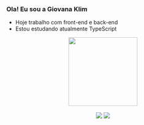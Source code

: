 ### Ola! Eu sou a Giovana Klim


- Hoje trabalho com front-end e back-end
- Estou estudando atualmente TypeScript

<div align="center">
  <a href="https://github.com/giovanaklim">
  <img height="180em" src="https://github-readme-stats.vercel.app/api?username=giovanaklim&show_icons=true&theme=tokyonight&include_all_commits=true&count_private=true"/>
</div>
<br>
  <div style="display: inline_block" align="center">
     <a href="https://www.linkedin.com/in/giovana-faria-3b5976242/" target="_blank"><img src="https://img.shields.io/badge/-LinkedIn-%230077B5?style=for-the-badge&logo=linkedin&logoColor=white" target="_blank"></a> 
    <a href = "mailto:giovanafariajb@gmail.com"><img src="https://img.shields.io/badge/-Gmail-%23333?style=for-the-badge&logo=gmail&logoColor=white" target="_blank"></a>
  </div>
